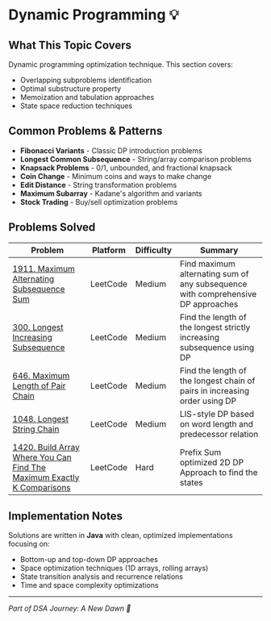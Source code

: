# Dynamic Programming 💡

## What This Topic Covers
Dynamic programming optimization technique. This section covers:
- Overlapping subproblems identification
- Optimal substructure property
- Memoization and tabulation approaches
- State space reduction techniques

## Common Problems & Patterns
- **Fibonacci Variants** - Classic DP introduction problems
- **Longest Common Subsequence** - String/array comparison problems
- **Knapsack Problems** - 0/1, unbounded, and fractional knapsack
- **Coin Change** - Minimum coins and ways to make change
- **Edit Distance** - String transformation problems
- **Maximum Subarray** - Kadane's algorithm and variants
- **Stock Trading** - Buy/sell optimization problems

## Problems Solved

| Problem | Platform | Difficulty | Summary |
|---------|----------|------------|----------|
| [1911. Maximum Alternating Subsequence Sum](./MaximumAlternatingSubsequenceSum.java) | LeetCode | Medium | Find maximum alternating sum of any subsequence with comprehensive DP approaches |
| [300. Longest Increasing Subsequence](./LongestIncreasingSubsequence.java) | LeetCode | Medium | Find the length of the longest strictly increasing subsequence using DP |
| [646. Maximum Length of Pair Chain](./MaximumLengthOfPairChain.java) | LeetCode | Medium | Find the length of the longest chain of pairs in increasing order using DP |
| [1048. Longest String Chain](./LongestStringChain.java) | LeetCode | Medium | LIS-style DP based on word length and predecessor relation |
| [1420. Build Array Where You Can Find The Maximum Exactly K Comparisons](./BuildArrayWhereYouCanFindTheMaximumExactlyKComparisons.java) | LeetCode | Hard | Prefix Sum optimized 2D DP Approach to find the states |

## Implementation Notes
Solutions are written in **Java** with clean, optimized implementations focusing on:
- Bottom-up and top-down DP approaches
- Space optimization techniques (1D arrays, rolling arrays)
- State transition analysis and recurrence relations
- Time and space complexity optimizations

---
*Part of DSA Journey: A New Dawn 🌅*
